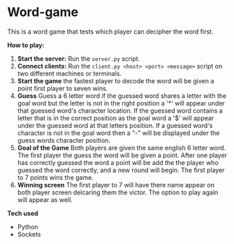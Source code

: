 # Word-game
This is a word game that tests which player can decipher the word first.

**How to play:**
1. **Start the server:** Run the `server.py` script.
2. **Connect clients:** Run the `client.py <host> <port> <message>` script on two different machines or terminals.
3. **Start the game** the fastest player to decode the word will be given a point first player to seven wins.
4. **Guess** Guess a 6 letter word if the guessed word shares a letter with the goal word  but the letter is not in the right position a '*' will appear under that guessed word's character location. If the guessed word contains a letter that is in the correct position as the goal word a '$' will appear under the guessed word at that letters position. If a guessed word's character is not in the goal word then a "-" will be displayed under the guess words character position.
5. **Goal of the Game** Both players are given the same english 6 letter word. The first player the guess the word will be given a point. After one player has correctly guessed the word a point will be add the the player who guessed the word correctly, and a new round will begin. The first player to 7 points wins the game.
6. **Winning screen** The first player to 7 will have there name appear on both player screen delcaring them the victor. The option to play again will appear as well.

**Tech used**
* Python
* Sockets
